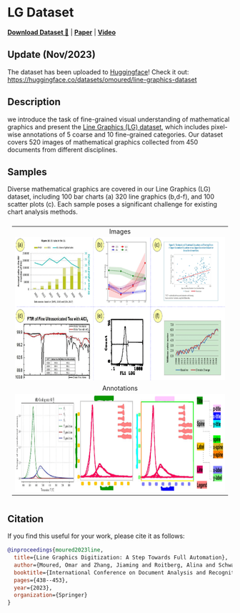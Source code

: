 

# LG Dataset 

[**Download Dataset 🤗**](https://huggingface.co/datasets/omoured/line-graphics-dataset) | [**Paper**](https://link.springer.com/chapter/10.1007/978-3-031-41734-4_27) | [**Video**](https://youtu.be/dK3YmN62kJc)

## Update (Nov/2023)
The dataset has been uploaded to [Huggingface](https://huggingface.co/datasets/omoured/line-graphics-dataset)! 
Check it out: https://huggingface.co/datasets/omoured/line-graphics-dataset 
## Description
we introduce the task of fine-grained visual understanding of mathematical graphics and present the [Line Graphics (LG) dataset](https://link.springer.com/chapter/10.1007/978-3-031-41734-4_27), which includes pixel-wise annotations of 5 coarse and 10 fine-grained categories. Our dataset covers 520 images of mathematical graphics collected from 450 documents from different disciplines.
 
## Samples
  Diverse mathematical graphics are covered in our Line Graphics (LG) dataset, including 100 bar charts (a) 320 line graphics (b,d-f), and 100 scatter plots (c). Each sample poses a significant challenge for existing chart analysis methods.

<table style="padding:10px">
     <tr>
        <td style="text-align:center">
            Images 
        </td>
    </tr>
    <tr>
        <td align="center" style="text-align:center"> 
            <img src="./samples/Picture1.png"  alt="1" width = 800px height = 320px >
        </td>
    </tr>
    <tr>
        <td style="text-align:center">
            Annotations 
        </td>
    </tr>
    <tr>
        <td style="text-align:center"> 
            <img src="./samples/Picture2.png"  alt="1" width = 950px height = 220px >
        </td>
    </tr>


</table>

## Citation

If you find this useful for your work, please cite it as follows:

```bibtex
@inproceedings{moured2023line,
  title={Line Graphics Digitization: A Step Towards Full Automation},
  author={Moured, Omar and Zhang, Jiaming and Roitberg, Alina and Schwarz, Thorsten and Stiefelhagen, Rainer},
  booktitle={International Conference on Document Analysis and Recognition},
  pages={438--453},
  year={2023},
  organization={Springer}
}
```
